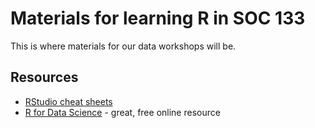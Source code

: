 # Materials for learning R in SOC 133

This is where materials for our data workshops will be. 

## Resources

- [RStudio cheat sheets](https://www.rstudio.com/resources/cheatsheets/)
- [R for Data Science](http://r4ds.had.co.nz/) - great, free online resource
